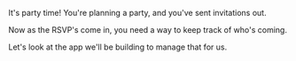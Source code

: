 It's party time! You're planning a party, and you've sent invitations out. 

Now as the RSVP's come in, you need a way to keep track of who's coming.

Let's look at the app we'll be building to manage that for us.